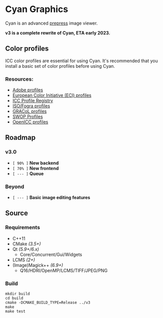 # Cyan Graphics

Cyan is an advanced [prepress](https://en.wikipedia.org/wiki/Prepress) image viewer.

**v3 is a complete rewrite of Cyan, ETA early 2023.**

## Color profiles

ICC color profiles are essential for using Cyan. It's recommended that you install a basic set of color profiles before using Cyan.

### Resources:

* [Adobe profiles](https://www.adobe.com/support/downloads/iccprofiles/icc_eula_win_end.html)
* [European Color Initiative (ECI) profiles](http://www.eci.org/doku.php?id=en:downloads)
* [ICC Profile Registry](https://www.color.org/registry/index.xalter)
* [ISO/Fogra profiles](https://www.colormanagement.org/en/isoprofile2009.html)
* [GRACoL profiles](https://www.colormanagement.org/en/gracolprofile.html)
* [SWOP Profiles](https://www.colormanagement.org/en/swopprofile.html)
* [OpenICC profiles](https://sourceforge.net/projects/openicc/files/OpenICC-Profiles/)

## Roadmap

### v3.0

* ``[ 90% ]`` **New backend**
* ``[ 70% ]`` **New frontend**
* ``[ --- ]`` **Queue**

### Beyond

* ``[ --- ]`` **Basic image editing features**

## Source

### Requirements

 * C++11
 * CMake *(3.5+)*
 * Qt *(5.9+/6.x)*
   * Core/Concurrent/Gui/Widgets
 * LCMS *(2+)*
 * (Image)Magick++ *(6.9+)*
   * Q16/HDRI/OpenMP/LCMS/TIFF/JPEG/PNG

### Build

```
mkdir build
cd build
cmake -DCMAKE_BUILD_TYPE=Release ../v3
make
make test
```
